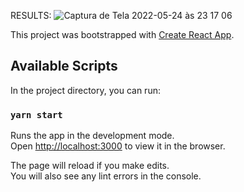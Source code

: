RESULTS: 
![Captura de Tela 2022-05-24 às 23 17 06](https://user-images.githubusercontent.com/37991230/170165729-d50766c0-367e-42b2-b481-f62ceac32f06.png)


This project was bootstrapped with
[Create React App](https://github.com/facebook/create-react-app).

## Available Scripts

In the project directory, you can run:

### `yarn start`

Runs the app in the development mode.<br /> Open
[http://localhost:3000](http://localhost:3000) to view it in the browser.

The page will reload if you make edits.<br /> You will also see any lint errors
in the console.
